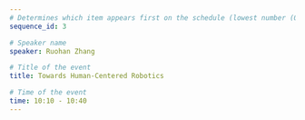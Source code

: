 ```yaml
---
# Determines which item appears first on the schedule (lowest number (0) appears first)
sequence_id: 3

# Speaker name
speaker: Ruohan Zhang

# Title of the event
title: Towards Human-Centered Robotics

# Time of the event
time: 10:10 - 10:40
---
```

